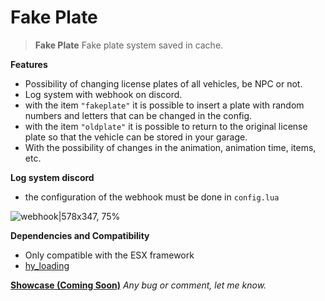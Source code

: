 # Fake Plate
 


>**Fake Plate**
>Fake plate system saved in cache.

**Features**
- Possibility of changing license plates of all vehicles, be NPC or not. 
- Log system with webhook on discord. 
- with the item `"fakeplate"` it is possible to insert a plate with random numbers and letters that can be changed in the config.
- with the item `"oldplate"` it is possible to return to the original license plate so that the vehicle can be stored in your garage.
- With the possibility of changes in the animation, animation time, items, etc.

**Log system discord**
- the configuration of the webhook must be done in `config.lua`

![webhook|578x347, 75%](https://i.imgur.com/7taLHVj.png) 

**Dependencies and Compatibility**
- Only compatible with the ESX framework 
- [hy_loading](https://github.com/kellengg02/hy_loading) 

[**Showcase (Coming Soon)**]()
*Any bug or comment, let me know.*
